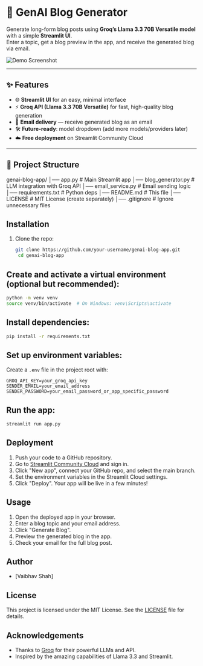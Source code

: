 # 📝 GenAI Blog Generator

Generate long-form blog posts using **Groq’s Llama 3.3 70B Versatile model** with a simple **Streamlit UI**.  
Enter a topic, get a blog preview in the app, and receive the generated blog via email.

![Demo Screenshot](demo.png) <!-- Replace with an actual screenshot or GIF -->

---

## ✨ Features
- 🌐 **Streamlit UI** for an easy, minimal interface  
- ⚡ **Groq API (Llama 3.3 70B Versatile)** for fast, high-quality blog generation  
- 📧 **Email delivery** — receive generated blog as an email  
- 🛠️ **Future-ready**: model dropdown (add more models/providers later)  
- ☁️ **Free deployment** on Streamlit Community Cloud

---

## 📂 Project Structure
genai-blog-app/
│── app.py # Main Streamlit app
│── blog_generator.py # LLM integration with Groq API
│── email_service.py # Email sending logic
│── requirements.txt # Python deps
│── README.md # This file
│── LICENSE # MIT License (create separately)
│── .gitignore # Ignore unnecessary files

## Installation
1. Clone the repo:
   ```bash
   git clone https://github.com/your-username/genai-blog-app.git
    cd genai-blog-app
    ```
## Create and activate a virtual environment (optional but recommended):
   ```bash
   python -m venv venv
   source venv/bin/activate  # On Windows: venv\Scripts\activate
   ```
## Install dependencies:
   ```bash
   pip install -r requirements.txt
   ```
## Set up environment variables:
   Create a `.env` file in the project root with:
   ```plaintext
   GROQ_API_KEY=your_groq_api_key
   SENDER_EMAIL=your_email_address
   SENDER_PASSWORD=your_email_password_or_app_specific_password
   ```
## Run the app:
   ```bash
   streamlit run app.py
   ```
## Deployment
1. Push your code to a GitHub repository.
2. Go to [Streamlit Community Cloud](https://streamlit.io/cloud) and sign in.
3. Click "New app", connect your GitHub repo, and select the main branch.
4. Set the environment variables in the Streamlit Cloud settings.
5. Click "Deploy".  Your app will be live in a few minutes!

## Usage
1. Open the deployed app in your browser.
2. Enter a blog topic and your email address.
3. Click "Generate Blog".
4. Preview the generated blog in the app.
5. Check your email for the full blog post.

## Author
- [Vaibhav Shah]

## License
This project is licensed under the MIT License. See the [LICENSE](LICENSE) file for details.

## Acknowledgements
- Thanks to [Groq](https://www.groq.com/) for their powerful LLMs and API.
- Inspired by the amazing capabilities of Llama 3.3 and Streamlit.
